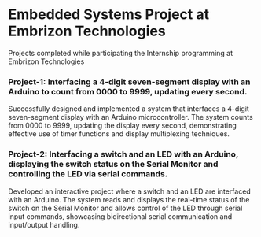 # Embedded Systems Project at Embrizon Technologies
Projects completed while participating the Internship programming at Embrizon Technologies
### Project-1: Interfacing a 4-digit seven-segment display with an Arduino to count from 0000 to 9999, updating every second.
Successfully designed and implemented a system that interfaces a 4-digit seven-segment display with an Arduino microcontroller. The system counts from 0000 to 9999, updating the display every second, demonstrating effective use of timer functions and display multiplexing techniques.
### Project-2: Interfacing a switch and an LED with an Arduino, displaying the switch status on the Serial Monitor and controlling the LED via serial commands.
Developed an interactive project where a switch and an LED are interfaced with an Arduino. The system reads and displays the real-time status of the switch on the Serial Monitor and allows control of the LED through serial input commands, showcasing bidirectional serial communication and input/output handling.
